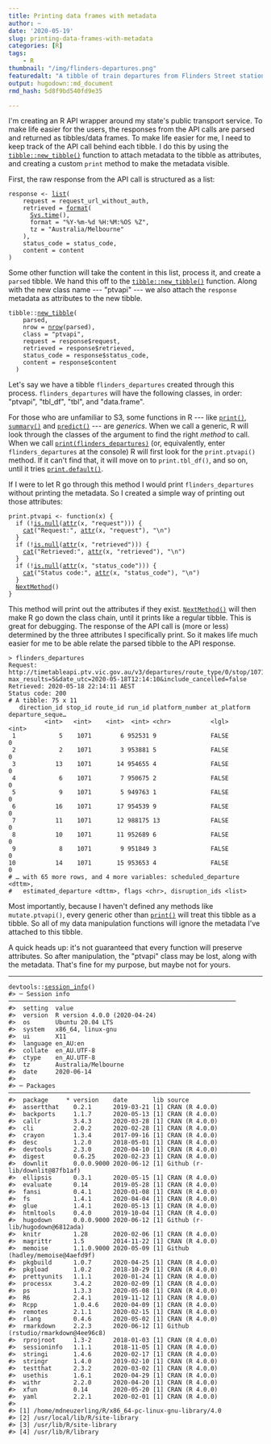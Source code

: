 ```yaml
---
title: Printing data frames with metadata
author: ~
date: '2020-05-19'
slug: printing-data-frames-with-metadata
categories: [R]
tags:
    - R
thumbnail: "/img/flinders-departures.png"
featuredalt: "A tibble of train departures from Flinders Street station"
output: hugodown::md_document
rmd_hash: 5d8f9bd540fd9e35

---
```


I'm creating an R API wrapper around my state's public transport service. To make life easier for the users, the responses from the API calls are parsed and returned as tibbles/data frames. To make life easier for me, I need to keep track of the API call behind each tibble. I do this by using the [`tibble::new_tibble()`](https://tibble.tidyverse.org/reference/new_tibble.html) function to attach metadata to the tibble as attributes, and creating a custom `print` method to make the metadata visible.

First, the raw response from the API call is structured as a list:

<div class="highlight">

<pre class='chroma'><code class='language-r' data-lang='r'><span class='k'>response</span> <span class='o'>&lt;-</span> <span class='nf'><a href='https://rdrr.io/r/base/list.html'>list</a></span>(
    request = <span class='k'>request_url_without_auth</span>,
    retrieved = <span class='nf'><a href='https://rdrr.io/r/base/format.html'>format</a></span>(
      <span class='nf'><a href='https://rdrr.io/r/base/Sys.time.html'>Sys.time</a></span>(),
      format = <span class='s'>"%Y-%m-%d %H:%M:%OS %Z"</span>,
      tz = <span class='s'>"Australia/Melbourne"</span>
    ),
    status_code = <span class='k'>status_code</span>,
    content = <span class='k'>content</span>
)</code></pre>

</div>

Some other function will take the content in this list, process it, and create a `parsed` tibble. We hand this off to the [`tibble::new_tibble()`](https://tibble.tidyverse.org/reference/new_tibble.html) function. Along with the new class name --- "ptvapi" --- we also attach the `response` metadata as attributes to the new tibble.

<div class="highlight">

<pre class='chroma'><code class='language-r' data-lang='r'><span class='k'>tibble</span>::<span class='nf'><a href='https://tibble.tidyverse.org/reference/new_tibble.html'>new_tibble</a></span>(
    <span class='k'>parsed</span>,
    nrow = <span class='nf'><a href='https://rdrr.io/r/base/nrow.html'>nrow</a></span>(<span class='k'>parsed</span>),
    class = <span class='s'>"ptvapi"</span>,
    request = <span class='k'>response</span><span class='o'>$</span><span class='k'>request</span>,
    retrieved = <span class='k'>response</span><span class='o'>$</span><span class='k'>retrieved</span>,
    status_code = <span class='k'>response</span><span class='o'>$</span><span class='k'>status_code</span>,
    content = <span class='k'>response</span><span class='o'>$</span><span class='k'>content</span>
  )</code></pre>

</div>

Let's say we have a tibble `flinders_departures` created through this process. `flinders_departures` will have the following classes, in order: "ptvapi", "tbl\_df", "tbl", and "data.frame".

For those who are unfamiliar to S3, some functions in R --- like [`print()`](https://rdrr.io/r/base/print.html), [`summary()`](https://rdrr.io/r/base/summary.html) and [`predict()`](https://rdrr.io/r/stats/predict.html) --- are *generics*. When we call a generic, R will look through the classes of the argument to find the right *method* to call. When we call [`print(flinders_departures)`](https://rdrr.io/r/base/print.html) (or, equivalently, enter `flinders_departures` at the console) R will first look for the `print.ptvapi()` method. If it can't find that, it will move on to `print.tbl_df()`, and so on, until it tries [`print.default()`](https://rdrr.io/r/base/print.default.html).

If I were to let R go through this method I would print `flinders_departures` without printing the metadata. So I created a simple way of printing out those attributes:

<div class="highlight">

<pre class='chroma'><code class='language-r' data-lang='r'><span class='k'>print.ptvapi</span> <span class='o'>&lt;-</span> <span class='nf'>function</span>(<span class='k'>x</span>) {
  <span class='kr'>if</span> (<span class='o'>!</span><span class='nf'><a href='https://rdrr.io/r/base/NULL.html'>is.null</a></span>(<span class='nf'><a href='https://rdrr.io/r/base/attr.html'>attr</a></span>(<span class='k'>x</span>, <span class='s'>"request"</span>))) {
    <span class='nf'><a href='https://rdrr.io/r/base/cat.html'>cat</a></span>(<span class='s'>"Request:"</span>, <span class='nf'><a href='https://rdrr.io/r/base/attr.html'>attr</a></span>(<span class='k'>x</span>, <span class='s'>"request"</span>), <span class='s'>"\n"</span>)
  }
  <span class='kr'>if</span> (<span class='o'>!</span><span class='nf'><a href='https://rdrr.io/r/base/NULL.html'>is.null</a></span>(<span class='nf'><a href='https://rdrr.io/r/base/attr.html'>attr</a></span>(<span class='k'>x</span>, <span class='s'>"retrieved"</span>))) {
    <span class='nf'><a href='https://rdrr.io/r/base/cat.html'>cat</a></span>(<span class='s'>"Retrieved:"</span>, <span class='nf'><a href='https://rdrr.io/r/base/attr.html'>attr</a></span>(<span class='k'>x</span>, <span class='s'>"retrieved"</span>), <span class='s'>"\n"</span>)
  }
  <span class='kr'>if</span> (<span class='o'>!</span><span class='nf'><a href='https://rdrr.io/r/base/NULL.html'>is.null</a></span>(<span class='nf'><a href='https://rdrr.io/r/base/attr.html'>attr</a></span>(<span class='k'>x</span>, <span class='s'>"status_code"</span>))) {
    <span class='nf'><a href='https://rdrr.io/r/base/cat.html'>cat</a></span>(<span class='s'>"Status code:"</span>, <span class='nf'><a href='https://rdrr.io/r/base/attr.html'>attr</a></span>(<span class='k'>x</span>, <span class='s'>"status_code"</span>), <span class='s'>"\n"</span>)
  }
  <span class='nf'><a href='https://rdrr.io/r/base/UseMethod.html'>NextMethod</a></span>()
}</code></pre>

</div>

This method will print out the attributes if they exist. [`NextMethod()`](https://rdrr.io/r/base/UseMethod.html) will then make R go down the class chain, until it prints like a regular tibble. This is great for debugging. The response of the API call is (more or less) determined by the three attributes I specifically print. So it makes life much easier for me to be able relate the parsed tibble to the API response.

    > flinders_departures
    Request: http://timetableapi.ptv.vic.gov.au/v3/departures/route_type/0/stop/1071?max_results=5&date_utc=2020-05-18T12:14:10&include_cancelled=false 
    Retrieved: 2020-05-18 22:14:11 AEST 
    Status code: 200 
    # A tibble: 75 x 11
       direction_id stop_id route_id run_id platform_number at_platform departure_seque…
              <int>   <int>    <int>  <int> <chr>           <lgl>                  <int>
     1            5    1071        6 952531 9               FALSE                      0
     2            2    1071        3 953881 5               FALSE                      0
     3           13    1071       14 954655 4               FALSE                      0
     4            6    1071        7 950675 2               FALSE                      0
     5            9    1071        5 949763 1               FALSE                      0
     6           16    1071       17 954539 9               FALSE                      0
     7           11    1071       12 988175 13              FALSE                      0
     8           10    1071       11 952689 6               FALSE                      0
     9            8    1071        9 951849 3               FALSE                      0
    10           14    1071       15 953653 4               FALSE                      0
    # … with 65 more rows, and 4 more variables: scheduled_departure <dttm>,
    #   estimated_departure <dttm>, flags <chr>, disruption_ids <list>

Most importantly, because I haven't defined any methods like `mutate.ptvapi()`, every generic other than [`print()`](https://rdrr.io/r/base/print.html) will treat this tibble as a tibble. So all of my data manipulation functions will ignore the metadata I've attached to this tibble.

A quick heads up: it's not guaranteed that every function will preserve attributes. So after manipulation, the "ptvapi" class may be lost, along with the metadata. That's fine for my purpose, but maybe not for yours.

------------------------------------------------------------------------

<div class="highlight">

<pre class='chroma'><code class='language-r' data-lang='r'><span class='k'>devtools</span>::<span class='nf'><a href='https://rdrr.io/pkg/sessioninfo/man/session_info.html'>session_info</a></span>()
<span class='c'>#&gt; ─ Session info ───────────────────────────────────────────────────────────────</span>
<span class='c'>#&gt;  setting  value                       </span>
<span class='c'>#&gt;  version  R version 4.0.0 (2020-04-24)</span>
<span class='c'>#&gt;  os       Ubuntu 20.04 LTS            </span>
<span class='c'>#&gt;  system   x86_64, linux-gnu           </span>
<span class='c'>#&gt;  ui       X11                         </span>
<span class='c'>#&gt;  language en_AU:en                    </span>
<span class='c'>#&gt;  collate  en_AU.UTF-8                 </span>
<span class='c'>#&gt;  ctype    en_AU.UTF-8                 </span>
<span class='c'>#&gt;  tz       Australia/Melbourne         </span>
<span class='c'>#&gt;  date     2020-06-14                  </span>
<span class='c'>#&gt; </span>
<span class='c'>#&gt; ─ Packages ───────────────────────────────────────────────────────────────────</span>
<span class='c'>#&gt;  package     * version    date       lib source                            </span>
<span class='c'>#&gt;  assertthat    0.2.1      2019-03-21 [1] CRAN (R 4.0.0)                    </span>
<span class='c'>#&gt;  backports     1.1.7      2020-05-13 [1] CRAN (R 4.0.0)                    </span>
<span class='c'>#&gt;  callr         3.4.3      2020-03-28 [1] CRAN (R 4.0.0)                    </span>
<span class='c'>#&gt;  cli           2.0.2      2020-02-28 [1] CRAN (R 4.0.0)                    </span>
<span class='c'>#&gt;  crayon        1.3.4      2017-09-16 [1] CRAN (R 4.0.0)                    </span>
<span class='c'>#&gt;  desc          1.2.0      2018-05-01 [1] CRAN (R 4.0.0)                    </span>
<span class='c'>#&gt;  devtools      2.3.0      2020-04-10 [1] CRAN (R 4.0.0)                    </span>
<span class='c'>#&gt;  digest        0.6.25     2020-02-23 [1] CRAN (R 4.0.0)                    </span>
<span class='c'>#&gt;  downlit       0.0.0.9000 2020-06-12 [1] Github (r-lib/downlit@87fb1af)    </span>
<span class='c'>#&gt;  ellipsis      0.3.1      2020-05-15 [1] CRAN (R 4.0.0)                    </span>
<span class='c'>#&gt;  evaluate      0.14       2019-05-28 [1] CRAN (R 4.0.0)                    </span>
<span class='c'>#&gt;  fansi         0.4.1      2020-01-08 [1] CRAN (R 4.0.0)                    </span>
<span class='c'>#&gt;  fs            1.4.1      2020-04-04 [1] CRAN (R 4.0.0)                    </span>
<span class='c'>#&gt;  glue          1.4.1      2020-05-13 [1] CRAN (R 4.0.0)                    </span>
<span class='c'>#&gt;  htmltools     0.4.0      2019-10-04 [1] CRAN (R 4.0.0)                    </span>
<span class='c'>#&gt;  hugodown      0.0.0.9000 2020-06-12 [1] Github (r-lib/hugodown@6812ada)   </span>
<span class='c'>#&gt;  knitr         1.28       2020-02-06 [1] CRAN (R 4.0.0)                    </span>
<span class='c'>#&gt;  magrittr      1.5        2014-11-22 [1] CRAN (R 4.0.0)                    </span>
<span class='c'>#&gt;  memoise       1.1.0.9000 2020-05-09 [1] Github (hadley/memoise@4aefd9f)   </span>
<span class='c'>#&gt;  pkgbuild      1.0.7      2020-04-25 [1] CRAN (R 4.0.0)                    </span>
<span class='c'>#&gt;  pkgload       1.0.2      2018-10-29 [1] CRAN (R 4.0.0)                    </span>
<span class='c'>#&gt;  prettyunits   1.1.1      2020-01-24 [1] CRAN (R 4.0.0)                    </span>
<span class='c'>#&gt;  processx      3.4.2      2020-02-09 [1] CRAN (R 4.0.0)                    </span>
<span class='c'>#&gt;  ps            1.3.3      2020-05-08 [1] CRAN (R 4.0.0)                    </span>
<span class='c'>#&gt;  R6            2.4.1      2019-11-12 [1] CRAN (R 4.0.0)                    </span>
<span class='c'>#&gt;  Rcpp          1.0.4.6    2020-04-09 [1] CRAN (R 4.0.0)                    </span>
<span class='c'>#&gt;  remotes       2.1.1      2020-02-15 [1] CRAN (R 4.0.0)                    </span>
<span class='c'>#&gt;  rlang         0.4.6      2020-05-02 [1] CRAN (R 4.0.0)                    </span>
<span class='c'>#&gt;  rmarkdown     2.2.3      2020-06-12 [1] Github (rstudio/rmarkdown@4ee96c8)</span>
<span class='c'>#&gt;  rprojroot     1.3-2      2018-01-03 [1] CRAN (R 4.0.0)                    </span>
<span class='c'>#&gt;  sessioninfo   1.1.1      2018-11-05 [1] CRAN (R 4.0.0)                    </span>
<span class='c'>#&gt;  stringi       1.4.6      2020-02-17 [1] CRAN (R 4.0.0)                    </span>
<span class='c'>#&gt;  stringr       1.4.0      2019-02-10 [1] CRAN (R 4.0.0)                    </span>
<span class='c'>#&gt;  testthat      2.3.2      2020-03-02 [1] CRAN (R 4.0.0)                    </span>
<span class='c'>#&gt;  usethis       1.6.1      2020-04-29 [1] CRAN (R 4.0.0)                    </span>
<span class='c'>#&gt;  withr         2.2.0      2020-04-20 [1] CRAN (R 4.0.0)                    </span>
<span class='c'>#&gt;  xfun          0.14       2020-05-20 [1] CRAN (R 4.0.0)                    </span>
<span class='c'>#&gt;  yaml          2.2.1      2020-02-01 [1] CRAN (R 4.0.0)                    </span>
<span class='c'>#&gt; </span>
<span class='c'>#&gt; [1] /home/mdneuzerling/R/x86_64-pc-linux-gnu-library/4.0</span>
<span class='c'>#&gt; [2] /usr/local/lib/R/site-library</span>
<span class='c'>#&gt; [3] /usr/lib/R/site-library</span>
<span class='c'>#&gt; [4] /usr/lib/R/library</span></code></pre>

</div>

